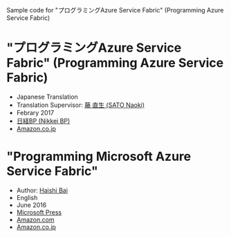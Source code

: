 Sample code for "プログラミングAzure Service Fabric" (Programming Azure Service Fabric)

# "プログラミングAzure Service Fabric" (Programming Azure Service Fabric)

* Japanese Translation
* Translation Supervisor: [藤 直生 (SATO Naoki)](https://twitter.com/satonaoki) 
* Febrary 2017
* [日経BP (Nikkei BP)](http://www.nikkeibp.co.jp/atclpubmkt/book/17/P98850/)
* [Amazon.co.jp](http://amzn.to/2qMHu3Y)

# "Programming Microsoft Azure Service Fabric"

* Author: [Haishi Bai](https://twitter.com/haishibai2010)
* English
* June 2016
* [Microsoft Press](https://www.microsoftpressstore.com/store/programming-microsoft-azure-service-fabric-9781509301881)
* [Amazon.com](https://www.amazon.com/dp/1509301887/)
* [Amazon.co.jp](http://amzn.to/2rmjotU)
